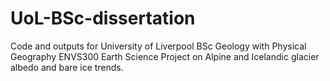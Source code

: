 # UoL-BSc-dissertation
Code and outputs for University of Liverpool BSc Geology with Physical Geography ENVS300 Earth Science Project on Alpine and Icelandic glacier albedo and bare ice trends.
